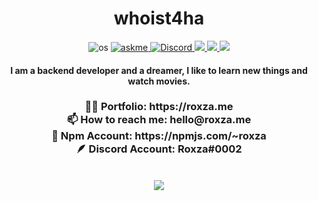 <div align="center">
  <h1>  whoist4ha  </h1>

<img alt="os" src="https://img.shields.io/badge/os-Mac OS-blue" />

<a href="https://discord.com/users/350945523810959361">
<img alt="askme" src="https://img.shields.io/badge/Ask%20me-anything-1abc9c.svg" />
</a>
<a href="https://discord.com/users/350945523810959361"><img alt="Discord" src="https://img.shields.io/badge/roxza%230002-7289DA?style=flat&logo=discord&logoColor=white"/>
</a>
<a  href="mailto:me@roxza.me"> 
<img src="https://img.shields.io/badge/Mail-D14836?logo=gmail&logoColor=white"/>
</a>
<a href="https://roxza.me">
<img src="https://img.shields.io/badge/Personal-D14836?&logoColor=white&color=yellow"/>
</a>
 <a href="https://roxza.me">
<img src="https://komarev.com/ghpvc/?username=roxza"/>
</a>
<h4>I am a backend developer and a dreamer, I like to learn new things and watch movies.</b></h4>
<h3>
👨‍💻 Portfolio: https://roxza.me <br/>
📫 How to reach me: hello@roxza.me <br/>
🧬 Npm Account: https://npmjs.com/~roxza  <br/>
🪶 Discord Account: Roxza#0002 <br/>
</h3>
<br/>
<img src="https://skillicons.dev/icons?i=nextjs,nuxtjs,vue,javascript,typescript,react,html,css,figma,graphql,nodejs,vscode,discord&theme=dark" />
<br/>
<br/>
